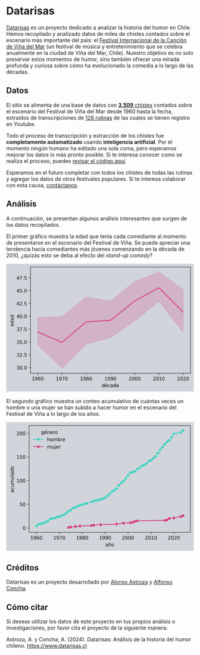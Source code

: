 # Datarisas

[Datarisas](https://www.datarisas.cl) es un proyecto dedicado a analizar la historia del humor en Chile. Hemos recopilado y analizado datos de miles de chistes contados sobre el escenario más importante del país: el [Festival Internacional de la Canción de Viña del Mar](https://es.wikipedia.org/wiki/Festival_Internacional_de_la_Canci%C3%B3n_de_Vi%C3%B1a_del_Mar) (un festival de música y entretenimiento que se celebra anualmente en la ciudad de Viña del Mar, Chile). Nuestro objetivo es no solo preservar estos momentos de humor, sino también ofrecer una mirada profunda y curiosa sobre cómo ha evolucionado la comedia a lo largo de las décadas.

## Datos

El sitio se alimenta de una base de datos con [**3.509** chistes](https://db.datarisas.cl/humor/jokes) contados sobre el escenario del Festival de Viña del Mar desde 1960 hasta la fecha, extraídos de transcripciones de [128 rutinas](https://db.datarisas.cl/humor/routines) de las cuales se tienen registro en Youtube.

Todo el proceso de transcripción y extracción de los chistes fue **completamente automatizado** usando **inteligencia artificial**. Por el momento ningún humano ha editado una sola coma, pero esperamos mejorar los datos lo más pronto posible. Si te interesa conocer como se realiza el proceso, puedes [revisar el código aquí](/README.md).

Esperamos en el futuro completar con todos los chistes de todas las rutinas y agregar los datos de otros festivales populares. Si te interesa colaborar con esta causa, [contáctanos](https://twitter.com/aastroza).

## Análisis

A continuación, se presentan algunos análisis interesantes que surgen de los datos recopilados.

El primer gráfico muestra la edad que tenía cada comediante al momento de presentarse en el escenario del Festival de Viña. Se puede apreciar una tendencia hacia comediantes más jóvenes comenzando en la década de 2010, ¿quizás esto se deba al efecto del *stand-up comedy*?

![age](/images/age_line_plot_spanish.png)

El segundo gráfico muestra un conteo acumulativo de cuántas veces un hombre o una mujer se han subido a hacer humor en el escenario del Festival de Viña a lo largo de los años.

![gender](/images/gender_line_plot_spanish.png)

## Créditos

Datarisas es un proyecto desarrollado por [Alonso Astroza](https://github.com/aastroza) y [Alfonso Concha](https://github.com/sikolio).

## Cómo citar

Si deseas utilizar los datos de este proyecto en tus propios análisis o investigaciones, por favor cita el proyecto de la siguiente manera:

Astroza, A. y Concha, A. (2024). Datarisas: Análisis de la historia del humor chileno. https://www.datarisas.cl